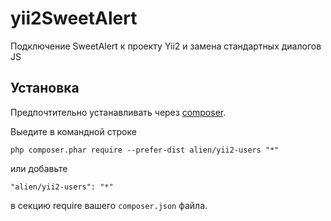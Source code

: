 # yii2SweetAlert

Подключение SweetAlert к проекту Yii2 и замена стандартных диалогов JS

Установка
------------

Предпочтительно устанавливать через [composer](http://getcomposer.org/download/).

Выедите в командной строке

```
php composer.phar require --prefer-dist alien/yii2-users "*"
```

или добавьте

```
"alien/yii2-users": "*"
```

в секцию require  вашего `composer.json` файла.